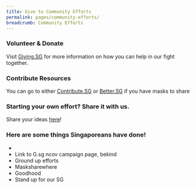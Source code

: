 ```yaml
---
title: Give to Community Efforts
permalink: pages/community-efforts/
breadcrumb: Community Efforts
---
```


### Volunteer & Donate

Visit <a href="www.giving.sg">Giving.SG</a> for more information on how you can help in our fight together.

### Contribute Resources

You can go to either <a href="www.contribute.sg">Contribute.SG</a> or <a href="www.better.sg/maskgoshare">Better.SG</a> if you have masks to share

### Starting your own effort? Share it with us.

Share your ideas <a href="https://form.gov.sg/#!/5e3b868988573300116ca38a">here</a>!

### Here are some things Singaporeans have done!

-
- Link to G.sg ncov campaign page, bekind
- Ground up efforts
- Masksharewhere
- Goodhood        
- Stand up for our SG
